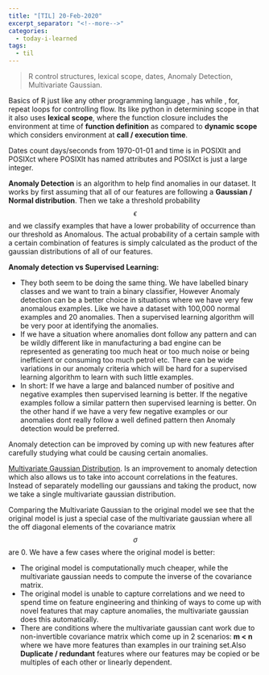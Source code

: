 ```yaml
---
title: "[TIL] 20-Feb-2020"
excerpt_separator: "<!--more-->"
categories:
  - today-i-learned
tags:
  - til 
---
```


> R control structures, lexical scope, dates, Anomaly Detection, Multivariate Gaussian.

<!--more-->

Basics of R just like any other programming language , has while , for, repeat loops for controlling flow. Its like python in determining scope in that it also uses **lexical scope**, where the function closure includes the environment at time of **function definition** as compared to **dynamic scope** which considers environment at **call / execution time**.

Dates count days/seconds from 1970-01-01 and time is in POSIXlt and POSIXct where POSIXlt has named attributes and POSIXct is just a large integer.

**Anomaly Detection** is an algorithm to help find anomalies in our dataset. It works by first assuming that all of our features are following a **Gaussian / Normal distribution**. Then we take a threshold probability $$\epsilon$$ and we classify examples that have a lower probability of occurrence than our threshold as Anomalous. The actual probability of a certain sample with a certain combination of features is simply calculated as the product of the gaussian distributions of all of our features.  

**Anomaly detection vs Supervised Learning:**
  - They both seem to be doing the same thing. We have labelled binary classes and we want to train a binary classifier, However Anomaly detection can be a better choice in situations where we have very few anomalous examples. Like we have a dataset with 100,000 normal examples and 20 anomalies. Then a supervised learning algorithm will be very poor at identifying the anomalies.
  - If we have a situation where anomalies dont follow any pattern and can be wildly different like in manufacturing a bad engine can be represented as generating too much heat or too much noise or being inefficient or consuming too much petrol etc. There can be wide variations in our anomaly criteria which will be hard for a supervised learning algorithm to learn with such little examples.
  - In short: If we have a large and balanced number of positive and negative examples then supervised learning is better. If the negative examples follow a similar pattern then supervised learning is better. On the other hand if we have a very few negative examples or our anomalies dont really follow a well defined pattern then Anomaly detection would be preferred.  

Anomaly detection can be improved by coming up with new features after carefully studying what could be causing certain anomalies.

[Multivariate Gaussian Distribution](https://www.coursera.org/learn/machine-learning/lecture/Cf8DF/multivariate-gaussian-distribution). Is an improvement to anomaly detection which also allows us to take into account correlations in the features. Instead of separately modelling our gaussians and taking the product, now we take a single multivariate gaussian distribution.

Comparing the Multivariate Gaussian to the original model we see that the original model is just a special case of the multivariate gaussian where all the off diagonal elements of the covariance matrix $$\sigma$$ are 0. We have a few cases where the original model is better:
  - The original model is computationally much cheaper, while the multivariate gaussian needs to compute the inverse of the covariance matrix.
  - The original model is unable to capture correlations and we need to spend time on feature engineering and thinking of ways to come up with novel features that may capture anomalies, the multivariate gaussian does this automatically.
  - There are conditions where the multivariate gaussian cant work due to non-invertible covariance matrix which come up in 2 scenarios: **m < n** where we have more features than examples in our training set.Also **Duplicate / redundant** features where our features may be copied or be multiples of each other or linearly dependent. 
